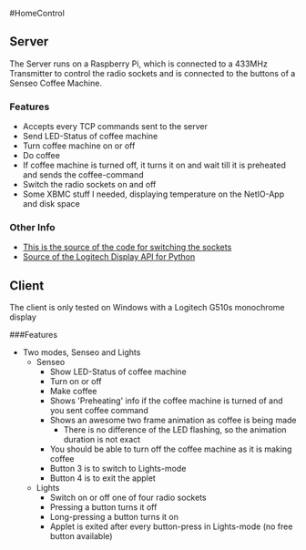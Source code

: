 #HomeControl

## Server
The Server runs on a Raspberry Pi, which is connected to a 433MHz Transmitter to control the radio sockets and is connected to the buttons of a Senseo Coffee Machine.

### Features
* Accepts every TCP commands sent to the server
* Send LED-Status of coffee machine
* Turn coffee machine on or off
* Do coffee
 * If coffee machine is turned off, it turns it on and wait till it is preheated and sends the coffee-command
* Switch the radio sockets on and off
* Some XBMC stuff I needed, displaying temperature on the NetIO-App and disk space

### Other Info
* [This is the source of the code for switching the sockets](http://pastebin.com/aRipYrZ6)
* [Source of the Logitech Display API for Python](http://d.tpdn.kim/2014/12/23/logicool-lcd-python)

## Client
The client is only tested on Windows with a Logitech G510s monochrome display

###Features
* Two modes, Senseo and Lights
  * Senseo
    * Show LED-Status of coffee machine
    * Turn on or off
    * Make coffee
    * Shows 'Preheating' info if the coffee machine is turned of and you sent coffee command
    * Shows an awesome two frame animation as coffee is being made
      * There is no difference of the LED flashing, so the animation duration is not exact
    * You should be able to turn off the coffee machine as it is making coffee
    * Button 3 is to switch to Lights-mode
    * Button 4 is to exit the applet
  * Lights
    * Switch on or off one of four radio sockets
    * Pressing a button turns it off
    * Long-pressing a button turns it on
    * Applet is exited after every button-press in Lights-mode (no free button available)